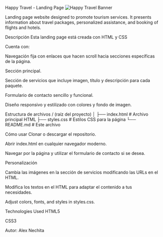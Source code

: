 Happy Travel - Landing Page
![Happy Travel Banner](https://res.cloudinary.com/dcp7o3atw/image/upload/v1744108765/Black_Simple_Travel_Logo_zdtrzu.png)

Landing page website designed to promote tourism services. It presents information about travel packages, personalized assistance, and booking of flights and hotels.

Descripción
Esta landing page está creada con HTML y CSS 

Cuenta con:

Navegación fija con enlaces que hacen scroll hacia secciones específicas de la página.

Sección principal.

Sección de servicios que incluye imagen, título y descripción para cada paquete.

Formulario de contacto sencillo y funcional.

Diseño responsivo y estilizado con colores y fondo de imagen.

Estructura de archivos
/ (raíz del proyecto)
│
├── index.html          # Archivo principal HTML
├── styles.css          # Estilos CSS para la página
└── README.md           # Este archivo

Cómo usar
Clonar o descargar el repositorio.

Abrir index.html en cualquier navegador moderno.

Navegar por la página y utilizar el formulario de contacto si se desea.

Personalización

Cambia las imágenes en la sección de servicios modificando las URLs en el HTML.

Modifica los textos en el HTML para adaptar el contenido a tus necesidades.

Adjust colors, fonts, and styles in styles.css.

Technologies Used
HTML5

CSS3

Autor: Alex Nechita